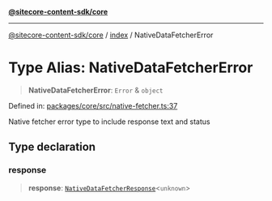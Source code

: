 [**@sitecore-content-sdk/core**](../../README.md)

***

[@sitecore-content-sdk/core](../../README.md) / [index](../README.md) / NativeDataFetcherError

# Type Alias: NativeDataFetcherError

> **NativeDataFetcherError**: `Error` & `object`

Defined in: [packages/core/src/native-fetcher.ts:37](https://github.com/Sitecore/xmc-jss-dev/blob/88c5c2640d5ef72e74febf33dccec61ab7a6e74d/packages/core/src/native-fetcher.ts#L37)

Native fetcher error type to include response text and status

## Type declaration

### response

> **response**: [`NativeDataFetcherResponse`](../interfaces/NativeDataFetcherResponse.md)\<`unknown`\>
